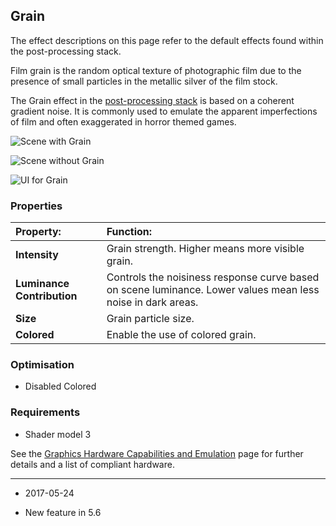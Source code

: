 ## Grain

The effect descriptions on this page refer to the default effects found within the post-processing stack.

Film grain is the random optical texture of photographic film due to the presence of small particles in the metallic silver of the film stock.

The Grain effect in the [post-processing stack](PostProcessing-Stack) is based on a coherent gradient noise. It is commonly used to emulate the apparent imperfections of film and often exaggerated in horror themed games.

![Scene with Grain](../uploads/Main/Grain_image_0.png)

![Scene without Grain](../uploads/Main/Grain_image_1.png)

![UI for Grain](../uploads/Main/Grain_image_2.png)

### Properties

| __Property:__| __Function:__ |
|:---|:---| 
| __Intensity__| Grain strength. Higher means more visible grain. |
| __Luminance Contribution__| Controls the noisiness response curve based on scene luminance. Lower values mean less noise in dark areas. |
| __Size__| Grain particle size. |
| __Colored__| Enable the use of colored grain. |



### Optimisation

* Disabled Colored

### Requirements

* Shader model 3

See the [Graphics Hardware Capabilities and Emulation](GraphicsEmulation) page for further details and a list of compliant hardware.

---

* <span class="page-edit"> 2017-05-24  <!-- include IncludeTextNewPageNoEdit --></span>

* <span class="page-history">New feature in 5.6</span>